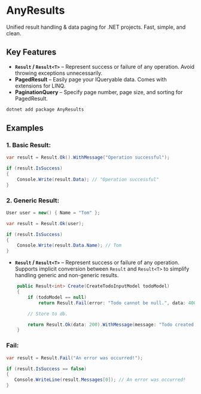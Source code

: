 # AnyResults

Unified result handling & data paging for .NET projects. Fast, simple, and clean.

## Key Features

- **`Result` / `Result<T>`** – Represent success or failure of any operation. Avoid throwing exceptions unnecessarily.
- **PagedResult<T>** – Easily page your IQueryable data. Comes with extensions for LINQ.
- **PaginationQuery** – Specify page number, page size, and sorting for PagedResult.

```bash
dotnet add package AnyResults
```
## Examples
### 1. Basic Result:
```csharp
var result = Result.Ok().WithMessage("Operation successful");

if (result.IsSuccess)
{
    Console.Write(result.Data); // "Operation successful"
}
```
### 2. Generic Result:
```csharp
User user = new() { Name = "Tom" };

var result = Result.Ok(user);

if (result.IsSuccess)
{
    Console.Write(result.Data.Name); // Tom
}
```
- **`Result` / `Result<T>`** – Represent success or failure of any operation. Supports implicit conversion between `Result` and `Result<T>` to simplify handling generic and non-generic results.
```csharp
    public Result<int> Create(CreateTodoInputModel todoModel)
    {
        if (todoModel == null)
            return Result.Fail(error: "Todo cannot be null.", data: 400);

        // Store to db.

        return Result.Ok(data: 200).WithMessage(message: "Todo created successfully!");
    }
```


### Fail:
```csharp
var result = Result.Fail("An error was occurred!");

if (result.IsSuccess == false)
{
   Console.WriteLine(result.Messages[0]); // An error was occurred!
}
```
